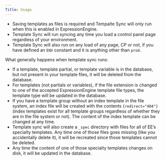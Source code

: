```yaml
---
Title: Usage
---
```


- Saving templates as files is required and Tempalte Sync will only run when this is enabled in ExpressionEngine.
- Template Sync will run syncing any time you load a control panel page regardless of your environment.
- Template Sync will also run on any load of any page, CP or not, if you have defined an `ENV` constant and it is anything other than `prod`.

What generally happens when template sync runs:

- If a template, template partial, or template variable is in the database, but not present in your template files, it will be deleted from the database.
- For templates (not partials or variables), if the file extension is changed to one of the accepted ExpressionEngine template file types, the template type will be updated in the database.
- If you have a template group without an index template in the file system, an index file will be created with the contents `{redirect="404"}` (index templates exist for all template groups regardless of whether they are in the file system or not). The content of the index template can be changed at any time.
- Template sync will also create a `_spec` directory with files for all of EE’s specialty templates. Any time one of those files goes missing (like you accidentally delete it), it will be recreated since those templates cannot be deleted.
- Any time the content of one of those specialty templates changes on disk, it will be updated in the database.
